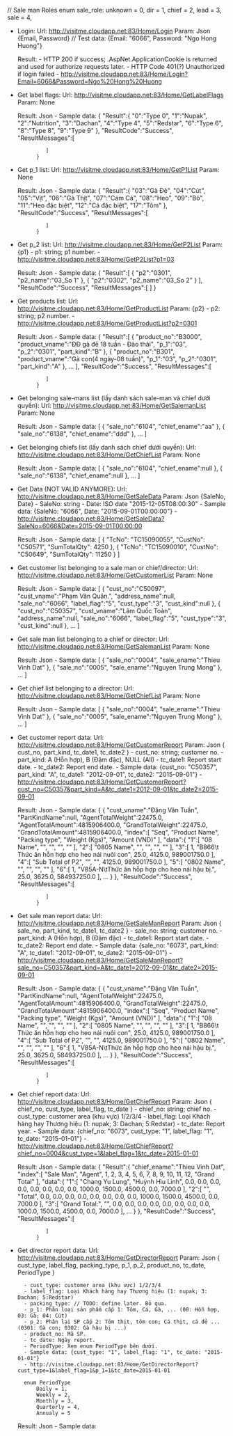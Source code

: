 
// Sale man Roles
enum sale_role:
	unknown = 0,
	dir = 1,
	chief = 2,
	lead = 3,
	sale = 4,



- Login:
	Url: http://visitme.cloudapp.net:83/Home/Login
	Param: Json
		{Email, Password}
		// Test data: {Email: "6066", Password: "Ngo Hong Huong"}

	Result:
		- HTTP 200 if success; .AspNet.ApplicationCookie is returned and used for authorize requests later.
		- HTTP Code 401(?) Unauthorized if login failed
		- http://visitme.cloudapp.net:83/Home/Login?Email=6066&Password=Ngo%20Hong%20Huong

		
- Get label flags:
	Url: http://visitme.cloudapp.net:83/Home/GetLabelFlags
	Param: None

	Result: Json
		- Sample data:
			{
			   "Result":{
				  "0":"Type 0",
				  "1":"Nupak",
				  "2":"Nutrition",
				  "3":"Dachan",
				  "4":"Type 4",
				  "5":"Redstar",
				  "6":"Type 6",
				  "8":"Type 8",
				  "9":"Type 9"
			   },
			   "ResultCode":"Success",
			   "ResultMessages":[

			   ]
			}		
		
		
- Get p_1 list:
	Url: http://visitme.cloudapp.net:83/Home/GetP1List
	Param: None

	Result: Json
		- Sample data:
			{
			   "Result":{
				  "03":"Gà Đẻ",
				  "04":"Cút",
				  "05":"Vịt",
				  "06":"Gà Thịt",
				  "07":"Cám Cá",
				  "08":"Heo",
				  "09":"Bò",
				  "11":"Heo đặc biệt",
				  "12":"Cá đặc biệt",
				  "17":"Tôm"
			   },
			   "ResultCode":"Success",
			   "ResultMessages":[

			   ]
			}		

			
- Get p_2 list:
	Url: http://visitme.cloudapp.net:83/Home/GetP2List
	Param: {p1}
		- p1: string; p1 number.
		- http://visitme.cloudapp.net:83/Home/GetP2List?p1=03

	Result: Json
		- Sample data:
			{
			   "Result":[
				  {
					 "p2":"0301",
					 "p2_name":"03_So 1"
				  },
				  {
					 "p2":"0302",
					 "p2_name":"03_So 2"
				  }
			   ],
			   "ResultCode":"Success",
			   "ResultMessages":[
			   ]
			}			


- Get products list:
	Url: http://visitme.cloudapp.net:83/Home/GetProductList
	Param: {p2}
		- p2: string; p2 number.
		- http://visitme.cloudapp.net:83/Home/GetProductList?p2=0301

	Result: Json
		- Sample data:
			{
			   "Result":[
				  {
					 "product_no":"B3000",
					 "product_vname":"ĐĐ gà đẻ 18 tuần - Đào thải",
					 "p_1":"03",
					 "p_2":"0301",
					 "part_kind":"B"
				  },
				  {
					 "product_no":"B301",
					 "product_vname":"Gà con(4 ngày-08 tuần)",
					 "p_1":"03",
					 "p_2":"0301",
					 "part_kind":"A"
				  },
				  ...
			   ],
			   "ResultCode":"Success",
			   "ResultMessages":[

			   ]
			}

			
- Get belonging sale-mans list (lấy danh sách sale-man và chief dưới quyền):
	Url: http://visitme.cloudapp.net:83/Home/GetSalemanList
	Param: None

	Result: Json
		- Sample data:
			[
			   {
				  "sale_no":"6104",
				  "chief_ename":"aa"
			   },
			   {
				  "sale_no":"6138",
				  "chief_ename":"ddd"
			   },
			   ...
			]

- Get belonging chiefs list (lấy danh sách chief dưới quyền):
	Url: http://visitme.cloudapp.net:83/Home/GetChiefList
	Param: None

	Result: Json
		- Sample data:
			[
			   {
				  "sale_no":"6104",
				  "chief_ename":null
			   },
			   {
				  "sale_no":"6138",
				  "chief_ename":null
			   },
			   ...
			]


- Get Data (NOT VALID ANYMORE):
	Url: http://visitme.cloudapp.net:83/Home/GetSaleData
	Param: Json
		{SaleNo, Date}
		- SaleNo: string
		- Date: ISO date "2015-12-05T08:00:30"
		- Sample data: {SaleNo: "6066", Date: "2015-09-01T00:00:00"}
		- http://visitme.cloudapp.net:83/Home/GetSaleData?SaleNo=6066&Date=2015-09-01T00:00:00

	Result: Json
		- Sample data:
			[
			  {
				"TcNo": "TC15090055",
				"CustNo": "C50571",
				"SumTotalQty": 4250
			  },
			  {
				"TcNo": "TC15090010",
				"CustNo": "C50649",
				"SumTotalQty": 11250
			  }
			]


- Get customer list belonging to a sale man or chief/director:
	Url: http://visitme.cloudapp.net:83/Home/GetCustomerList
	Param: None

	Result: Json
		- Sample data:
			[
			  {
				 "cust_no":"C50097",
				 "cust_vname":"Phạm Văn Quân.",
				 "address_name":null,
				 "sale_no":"6066",
				 "label_flag":"5",
				 "cust_type":"3",
				 "cust_kind":null
			  },
			  {
				 "cust_no":"C50357",
				 "cust_vname":"Lâm Quốc Toàn",
				 "address_name":null,
				 "sale_no":"6066",
				 "label_flag":"5",
				 "cust_type":"3",
				 "cust_kind":null
			  },
			   ...
			]


- Get sale man list belonging to a chief or director:
	Url: http://visitme.cloudapp.net:83/Home/GetSalemanList
	Param: None

	Result: Json
		- Sample data:
			[
			  {
				 "sale_no":"0004",
				 "sale_ename":"Thieu Vinh Dat"
			  },
			  {
				 "sale_no":"0005",
				 "sale_ename":"Nguyen Trung Mong"
			  },
			   ...
			]


- Get chief list belonging to a director:
	Url: http://visitme.cloudapp.net:83/Home/GetChiefList
	Param: None

	Result: Json
		- Sample data:
			[
			  {
				 "sale_no":"0004",
				 "sale_ename":"Thieu Vinh Dat"
			  },
			  {
				 "sale_no":"0005",
				 "sale_ename":"Nguyen Trung Mong"
			  },
			   ...
			]
			
			
- Get customer report data:
	Url: http://visitme.cloudapp.net:83/Home/GetCustomerReport
	Param: Json
		{ cust_no, part_kind, tc_date1, tc_date2 }
		- cust_no: string; customer no.
		- part_kind: A (Hỗn hợp), B (Đậm đặc), NULL (All)
		- tc_date1: Report start date.
		- tc_date2: Report end date.
		- Sample data: {cust_no: "C50357", part_kind: "A", tc_date1: "2012-09-01", tc_date2: "2015-09-01"}
		- http://visitme.cloudapp.net:83/Home/GetCustomerReport?cust_no=C50357&part_kind=A&tc_date1=2012-09-01&tc_date2=2015-09-01

	Result: Json
		- Sample data:
			{
			   {
				  "cust_vname":"Đặng Văn Tuấn",
				  "PartKindName":null,
				  "AgentTotalWeight":22475.0,
				  "AgentTotalAmount":4815906400.0,
				  "GrandTotalWeight":22475.0,
				  "GrandTotalAmount":4815906400.0,
				  "index":[
					 "Seq",
					 "Product Name",
					 "Packing type",
					 "Weight (Kgs)",
					 "Amount (VND)"
				  ],
				  "data":{
					 "1":[
						"08 Name",
						"",
						"",
						"",
						""
					 ],
					 "2":[
						"0805 Name",
						"",
						"",
						"",
						""
					 ],
					 "3":[
						1,
						"B866\t Thức ăn hỗn hợp cho heo nái nuôi con",
						25.0,
						4125.0,
						989001750.0
					 ],
					 "4":[
						"Sub Total of P2",
						"",
						"",
						4125.0,
						989001750.0
					 ],
					 "5":[
						"0802 Name",
						"",
						"",
						"",
						""
					 ],
					 "6":[
						1,
						"V85A-N\tThức ăn hỗp hợp cho heo nái hậu bị.",
						25.0,
						3625.0,
						584937250.0
					 ],
					 ...
				  }
			   },
			   "ResultCode":"Success",
			   "ResultMessages":[

			   ]
			}


- Get sale man report data:
	Url: http://visitme.cloudapp.net:83/Home/GetSaleManReport
	Param: Json
		{ sale_no, part_kind, tc_date1, tc_date2 }
		- sale_no: string; customer no.
		- part_kind: A (Hỗn hợp), B (Đậm đặc)
		- tc_date1: Report start date.
		- tc_date2: Report end date.
		- Sample data: {sale_no: "6073", part_kind: "A", tc_date1: "2012-09-01", tc_date2: "2015-09-01"}
		- http://visitme.cloudapp.net:83/Home/GetSaleManReport?sale_no=C50357&part_kind=A&tc_date1=2012-09-01&tc_date2=2015-09-01

	Result: Json
		- Sample data:
			{
			   {
				  "cust_vname":"Đặng Văn Tuấn",
				  "PartKindName":null,
				  "AgentTotalWeight":22475.0,
				  "AgentTotalAmount":4815906400.0,
				  "GrandTotalWeight":22475.0,
				  "GrandTotalAmount":4815906400.0,
				  "index":[
					 "Seq",
					 "Product Name",
					 "Packing type",
					 "Weight (Kgs)",
					 "Amount (VND)"
				  ],
				  "data":{
					 "1":[
						"08 Name",
						"",
						"",
						"",
						""
					 ],
					 "2":[
						"0805 Name",
						"",
						"",
						"",
						""
					 ],
					 "3":[
						1,
						"B866\t Thức ăn hỗn hợp cho heo nái nuôi con",
						25.0,
						4125.0,
						989001750.0
					 ],
					 "4":[
						"Sub Total of P2",
						"",
						"",
						4125.0,
						989001750.0
					 ],
					 "5":[
						"0802 Name",
						"",
						"",
						"",
						""
					 ],
					 "6":[
						1,
						"V85A-N\tThức ăn hỗp hợp cho heo nái hậu bị.",
						25.0,
						3625.0,
						584937250.0
					 ],
					 ...
				  }
			   },
			   "ResultCode":"Success",
			   "ResultMessages":[

			   ]
			}


- Get chief report data:
	Url: http://visitme.cloudapp.net:83/Home/GetChiefReport
	Param: Json
		{ chief_no, cust_type, label_flag, tc_date }
		- chief_no: string; chief no.
		- cust_type: customer area (khu vực) 1/2/3/4
		- label_flag: Loại Khách hàng hay Thương hiệu (1: nupak; 3: Dachan; 5:Redstar)
		- tc_date: Report year.
		- Sample data: {chief_no: "6073", cust_type: "1", label_flag: "1", tc_date: "2015-01-01"}
		- http://visitme.cloudapp.net:83/Home/GetChiefReport?chief_no=0004&cust_type=1&label_flag=1&tc_date=2015-01-01

	Result: Json
		- Sample data:
			{
			   "Result":{
				  "chief_ename":"Thieu Vinh Dat",
				  "index":[
					 "Sale Man",
					 "Agent",
					 1,
					 2,
					 3,
					 4,
					 5,
					 6,
					 7,
					 8,
					 9,
					 10,
					 11,
					 12,
					 "Grand Total"
				  ],
				  "data":{
					 "1":[
						"Chang Yu Lung",
						"Huỳnh Hìu Linh",
						0.0,
						0.0,
						0.0,
						0.0,
						0.0,
						0.0,
						0.0,
						0.0,
						1000.0,
						1500.0,
						4500.0,
						0.0,
						7000.0
					 ],
					 "2":[
						"",
						"Total",
						0.0,
						0.0,
						0.0,
						0.0,
						0.0,
						0.0,
						0.0,
						0.0,
						1000.0,
						1500.0,
						4500.0,
						0.0,
						7000.0
					 ],
					 "3":[
						"Grand Total:",
						"",
						0.0,
						0.0,
						0.0,
						0.0,
						0.0,
						0.0,
						0.0,
						0.0,
						1000.0,
						1500.0,
						4500.0,
						0.0,
						7000.0
					 ], 
					 ...
				  }
			   },
			   "ResultCode":"Success",
			   "ResultMessages":[

			   ]
			}


- Get director report data:
	Url: http://visitme.cloudapp.net:83/Home/GetDirectorReport
	Param: Json
		{ cust_type, label_flag, packing_type, p_1, p_2, product_no, tc_date, PeriodType }
		
		- cust_type: customer area (khu vực) 1/2/3/4
		- label_flag: Loại Khách hàng hay Thương hiệu (1: nupak; 3: Dachan; 5:Redstar)
		- packing_type: // TODO: define later. Bỏ qua.
		- p_1: Phân loại sản phẩm cấp 1: Tôm, Cá, Gà, ... (00: Hỗn hợp, 03: Gà; 04: Cút)
		- p_2: Phân lại SP cấp 2: Tôm thịt, tôm con; Cá thịt, cá đẻ ... (0301: Gà con; 0302: Gà hậu bị ...)
		- product_no: Mã SP.
		- tc_date: Ngày report.
		- PeriodType: Xem enum PeriodType bên dưới.
		- Sample data: {cust_type: "1", label_flag: "1", tc_date: "2015-01-01"}
		- http://visitme.cloudapp.net:83/Home/GetDirectorReport?cust_type=1&label_flag=1&p_1=1&tc_date=2015-01-01

		enum PeriodType
			Daily = 1,
			Weekly = 2,
			Monthly = 3,
			Quarterly = 4,
			Annualy = 5
		
	Result: Json
		- Sample data:
			
